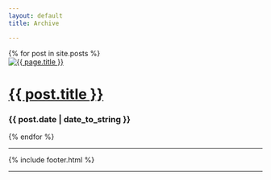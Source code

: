 ```yaml
---
layout: default
title: Archive

---
```

<div class="container">
<div class="row ">
    {% for post in site.posts %}
    <div class="post">
      <a href="{{ post.url }}">
	<img src="/images/{{ post.image.teaser }}"  class="img-responsive" alt="{{ page.title }}" itemprop="image">
      </a>
    <h1 class="post-title">
      <a href="{{ post.url }}">
        {{ post.title }}
      </a>
    </h1></a>
<h3>{{ post.date | date_to_string }}</small></h3>
    </article>
  {% endfor %}

<hr>
    {% include footer.html %}
<hr>
</div>
</div>
